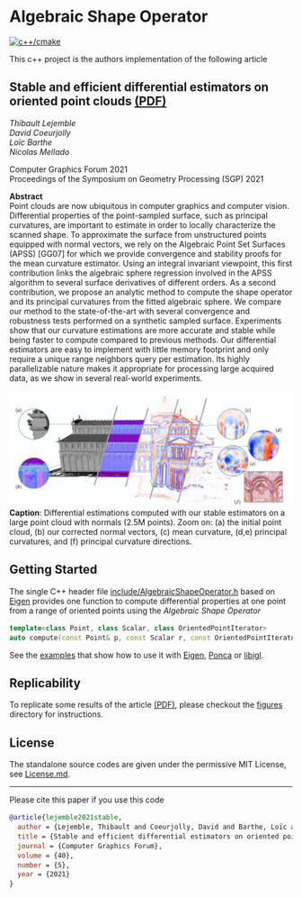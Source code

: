 # Algebraic Shape Operator
[![c++/cmake](https://github.com/STORM-IRIT/algebraic-shape-operator/actions/workflows/c-cpp.yml/badge.svg)](https://github.com/STORM-IRIT/algebraic-shape-operator/actions/workflows/c-cpp.yml)

This c++ project is the authors implementation of the following article

## Stable and efficient differential estimators on oriented point clouds [(PDF)](https://hal.archives-ouvertes.fr/hal-03272493/document)

*Thibault Lejemble*  
*David Coeurjolly*  
*Loïc Barthe*  
*Nicolas Mellado*

Computer Graphics Forum 2021  
Proceedings of the Symposium on Geometry Processing (SGP) 2021

**Abstract**  
Point clouds are now ubiquitous in computer graphics and computer vision. Differential properties of the point-sampled surface, such as principal curvatures, are important to estimate in order to locally characterize the scanned shape. To approximate the surface from unstructured points equipped with normal vectors, we rely on the Algebraic Point Set Surfaces (APSS) [GG07] for which we provide convergence and stability proofs for the mean curvature estimator. Using an integral invariant viewpoint, this first contribution links the algebraic sphere regression involved in the APSS algorithm to several surface derivatives of different orders. As a second contribution, we propose an analytic method to compute the shape operator and its principal curvatures from the fitted algebraic sphere. We compare our method to the state-of-the-art with several convergence and robustness tests performed on a synthetic sampled surface. Experiments show that our curvature estimations are more accurate and stable while being faster to compute compared to previous methods. Our differential estimators are easy to implement with little memory footprint and only require a unique range neighbors query per estimation. Its highly parallelizable nature makes it appropriate for processing large acquired data, as we show in several real-world experiments.

![teaser](https://github.com/STORM-IRIT/algebraic-shape-operator/blob/single-header-file/image/teaser.png)
**Caption**: Differential estimations computed with our stable estimators on a large point cloud with normals (2.5M points). Zoom on: (a) the initial point cloud, (b) our corrected normal vectors, (c) mean curvature, (d,e) principal curvatures, and (f) principal curvature directions.

## Getting Started

The single C++ header file [include/AlgebraicShapeOperator.h](include/AlgebraicShapeOperator.h) based on [Eigen](https://github.com/eigenteam/eigen-git-mirror) provides one function to compute differential properties at one point from a range of oriented points using the *Algebraic Shape Operator*
```c++
template<class Point, class Scalar, class OrientedPointIterator>
auto compute(const Point& p, const Scalar r, const OrientedPointIterator first, const OrientedPointIterator last);
```
See the [examples](examples) that show how to use it with [Eigen](https://github.com/eigenteam/eigen-git-mirror), [Ponca](https://github.com/poncateam/ponca) or [libigl](https://github.com/libigl/libigl). 

## Replicability

To replicate some results of the article [(PDF)](https://hal.archives-ouvertes.fr/hal-03272493/document), please checkout the [figures](figures) directory for instructions.

## License

The standalone source codes are given under the permissive MIT License, see [License.md](https://github.com/STORM-IRIT/algebraic-shape-operator/blob/main/LICENSE.md). 

___

Please cite this paper if you use this code
```bibtex
@article{lejemble2021stable,
  author = {Lejemble, Thibault and Coeurjolly, David and Barthe, Loïc and Mellado, Nicolas},
  title = {Stable and efficient differential estimators on oriented point clouds},
  journal = {Computer Graphics Forum},
  volume = {40},
  number = {5},
  year = {2021}
}
```  
